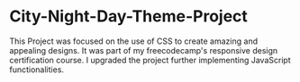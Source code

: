 # City-Night-Day-Theme-Project
This Project was focused on the use of CSS to create amazing and appealing designs. It was part of my freecodecamp's responsive design certification course. I upgraded the project further implementing JavaScript functionalities.
